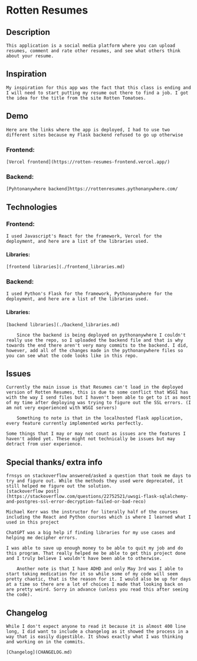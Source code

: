 # Rotten Resumes

## Description
    This application is a social media platform where you can upload resumes, comment and rate other resumes, and see what others think about your resume.

## Inspiration
    My inspiration for this app was the fact that this class is ending and I will need to start putting my resume out there to find a job. I got the idea for the title from the site Rotten Tomatoes.

## Demo
    Here are the links where the app is deployed, I had to use two different sites because my Flask backend refused to go up otherwise

### Frontend:
    [Vercel frontend](https://rotten-resumes-frontend.vercel.app/)

### Backend:
    [Pyhtonanywhere backend]https://rottenresumes.pythonanywhere.com/

## Technologies

### Frontend:
    I used Javascript's React for the framework, Vercel for the deployment, and here are a list of the libraries used.

#### Libraries:
    [frontend libraries](./frontend_libraries.md)

### Backend:
    I used Python's Flask for the framework, Pythonanywhere for the deployment, and here are a list of the libraries used.
    
#### Libraries:
    [backend libraries](./backend_libraries.md)

        Since the backend is being deployed on pythonanywhere I couldn't really use the repo, so I uploaded the backend file and that is why towards the end there aren't very many commits to the backend. I did, however, add all of the changes made in the pythonanywhere files so you can see what the code looks like in this repo.

## Issues
    Currently the main issue is that Resumes can't load in the deployed version of Rotten Resumes, this is due to some conflict that WSGI has with the way I send files but I haven't been able to get to it as most of my time after deploying was trying to figure out the SSL errors. (I am not very experienced with WSGI servers)

        Something to note is that in the localhosted flask application, every feature currently implemented works perfectly.

    Some things that I may or may not count as issues are the features I haven't added yet. These might not technically be issues but may detract from user experience.

## Special thanks/ extra info
    frnsys on stackoverflow answered/asked a question that took me days to try and figure out. While the methods they used were deprecated, it still helped me figure out the solution.
    [stackoverflow post](https://stackoverflow.com/questions/22752521/uwsgi-flask-sqlalchemy-and-postgres-ssl-error-decryption-failed-or-bad-reco)

    Michael Kerr was the instructor for literally half of the courses including the React and Python courses which is where I learned what I used in this project

    ChatGPT was a big help if finding libraries for my use cases and helping me decipher errors.

    I was able to save up enough money to be able to quit my job and do this program. That really helped me be able to get this project done and I truly believe I wouldn't have been able to otherwise.

        Another note is that I have ADHD and only May 3rd was I able to start taking medication for it so while some of my code will seem pretty chaotic, that is the reason for it. I would also be up for days at a time so there are a lot of choices I made that looking back on are pretty weird. Sorry in advance (unless you read this after seeing the code).

## Changelog
    While I don't expect anyone to read it because it is almost 400 line long, I did want to include a changelog as it showed the process in a way that is easily digestible. It shows exactly what I was thinking and working on in the commits.

    [Changelog](CHANGELOG.md)